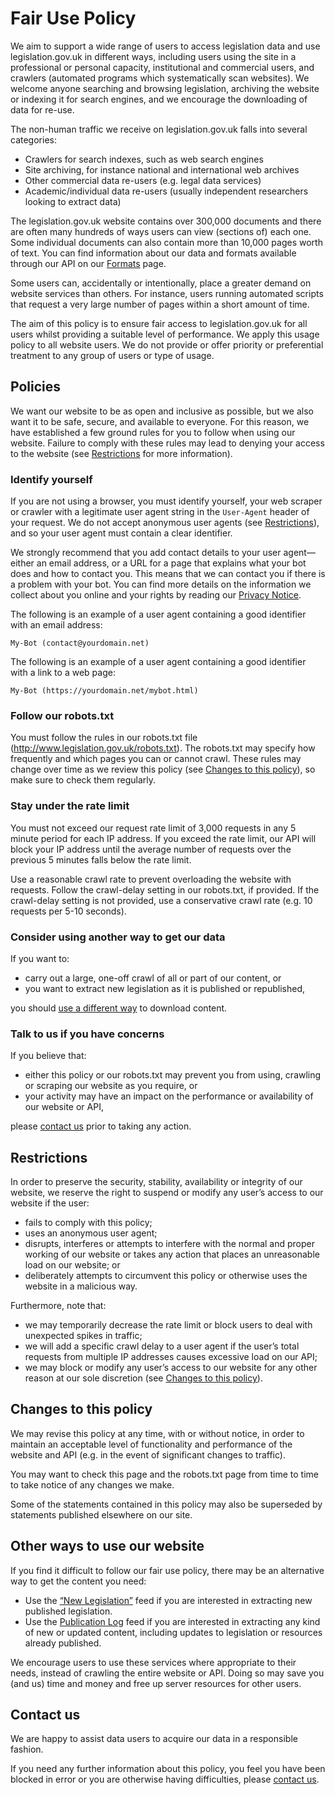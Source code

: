 # Fair Use Policy

We aim to support a wide range of users to access legislation data and use legislation.gov.uk in different ways, including users using the site in a professional or personal capacity, institutional and commercial users, and crawlers (automated programs which systematically scan websites). We welcome anyone searching and browsing legislation, archiving the website or indexing it for search engines, and we encourage the downloading of data for re-use.

The non-human traffic we receive on legislation.gov.uk falls into several categories:

 *	Crawlers for search indexes, such as web search engines
 *	Site archiving, for instance national and international web archives
 *	Other commercial data re-users (e.g. legal data services)
 *	Academic/individual data re-users (usually independent researchers looking to extract data)

The legislation.gov.uk website contains over 300,000 documents and there are often many hundreds of ways users can view (sections of) each one. Some individual documents can also contain more than 10,000 pages worth of text. You can find information about our data and formats available through our API on our [Formats](formats/overview.md) page.

Some users can, accidentally or intentionally, place a greater demand on website services than others. For instance, users running automated scripts that request a very large number of pages within a short amount of time.

The aim of this policy is to ensure fair access to legislation.gov.uk for all users whilst providing a suitable level of performance. We apply this usage policy to all website users. We do not provide or offer priority or preferential treatment to any group of users or type of usage.

## Policies 

We want our website to be as open and inclusive as possible, but we also want it to be safe, secure, and available to everyone. For this reason, we have established a few ground rules for you to follow when using our website. Failure to comply with these rules may lead to denying your access to the website (see [Restrictions](#restrictions) for more information).

### Identify yourself

If you are not using a browser, you must identify yourself, your web scraper or crawler with a legitimate user agent string in the `User-Agent` header of your request. We do not accept anonymous user agents (see [Restrictions](#restrictions)), and so your user agent must contain a clear identifier. 

We strongly recommend that you add contact details to your user agent—either an email address, or a URL for a page that explains what your bot does and how to contact you. This means that we can contact you if there is a problem with your bot. You can find more details on the information we collect about you online and your rights by reading our [Privacy Notice](https://www.legislation.gov.uk/privacynotice). 

The following is an example of a user agent containing a good identifier with an email address:

`My-Bot (contact@yourdomain.net)`

The following is an example of a user agent containing a good identifier with a link to a web page:

`My-Bot (https://yourdomain.net/mybot.html)`

### Follow our robots.txt

You must follow the rules in our robots.txt file (http://www.legislation.gov.uk/robots.txt). The robots.txt may specify how frequently and which pages you can or cannot crawl. These rules may change over time as we review this policy (see [Changes to this policy](#changes-to-this-policy)), so make sure to check them regularly.

### Stay under the rate limit

You must not exceed our request rate limit of 3,000 requests in any 5 minute period for each IP address. If you exceed the rate limit, our API will block your IP address until the average number of requests over the previous 5 minutes falls below the rate limit.

Use a reasonable crawl rate to prevent overloading the website with requests. Follow the crawl-delay setting in our robots.txt, if provided. If the crawl-delay setting is not provided, use a conservative crawl rate (e.g. 10 requests per 5-10 seconds).

### Consider using another way to get our data

If you want to:

 * carry out a large, one-off crawl of all or part of our content, or
 * you want to extract new legislation as it is published or republished,

you should [use a different way](#other-ways-to-use-our-website) to download content.

### Talk to us if you have concerns

If you believe that:

 * either this policy or our robots.txt may prevent you from using, crawling or scraping our website as you require, or
 * your activity may have an impact on the performance or availability of our website or API, 

please [contact us](#contact-us) prior to taking any action.

## Restrictions

In order to preserve the security, stability, availability or integrity of our website, we reserve the right to suspend or modify any user’s access to our website if the user:

 * fails to comply with this policy;
 * uses an anonymous user agent;
 * disrupts, interferes or attempts to interfere with the normal and proper working of our website or takes any action that places an unreasonable load on our website; or
 * deliberately attempts to circumvent this policy or otherwise uses the website in a malicious way.

Furthermore, note that:

 * we may temporarily decrease the rate limit or block users to deal with unexpected spikes in traffic;
 * we will add a specific crawl delay to a user agent if the user’s total requests from multiple IP addresses causes excessive load on our API;<!--TODO fix * if a user is being blocked for more than XXX days/weeks/months, we will add a comment to our robots.txt file specifying which user has been blocked and for what reason; and -->
 * we may block or modify any user’s access to our website for any other reason at our sole discretion (see [Changes to this policy](#changes-to-this-policy)).

## Changes to this policy

We may revise this policy at any time, with or without notice, in order to maintain an acceptable level of functionality and performance of the website and API (e.g. in the event of significant changes to traffic).

You may want to check this page and the robots.txt page from time to time to take notice of any changes we make.

Some of the statements contained in this policy may also be superseded by statements published elsewhere on our site.

## Other ways to use our website 

If you find it difficult to follow our fair use policy, there may be an alternative way to get the content you need:

<!-- TODO: re-enable when bulk downloads online * Use the [bulk downloads](index.md#data-downloads) service if you are looking for a one-off data download or a significant sub-set of data. This service provides pre-packaged data downloads of all the data we hold on legislation.gov.uk.--> 
 * Use the [“New Legislation”](api/search.md#new-legislation-listings) feed if you are interested in extracting new published legislation. 
 * Use the [Publication Log](api/publication-log.md) feed if you are interested in extracting any kind of new or updated content, including updates to legislation or resources already published.

We encourage users to use these services where appropriate to their needs, instead of crawling the entire website or API. Doing so may save you (and us) time and money and free up server resources for other users.

## Contact us

We are happy to assist data users to acquire our data in a responsible fashion.

If you need any further information about this policy, you feel you have been blocked in error or you are otherwise having difficulties, please [contact us](index.md#contact-us).